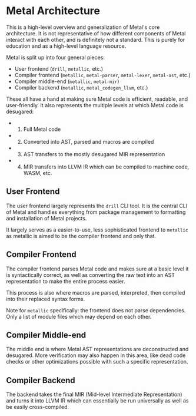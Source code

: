 # Metal Architecture

This is a high-level overview and generalization of Metal's core architecture. It is not representative of how different components of Metal interact with each other,
and is definitely not a standard. This is purely for education and as a high-level language resource.

Metal is split up into four general pieces:

- User frontend (`drill`, `metallic`, etc.)
- Compiler frontend (`metallic`, `metal-parser`, `metal-lexer`, `metal-ast`, etc.)
- Compiler middle-end (`metallic`, `metal-mir`)
- Compiler backend (`metallic`, `metal_codegen_llvm`, etc.)

These all have a hand at making sure Metal code is efficient, readable, and user-friendly. It also represents the multiple levels at which Metal code is desugared:

- 1. Full Metal code
- 2. Converted into AST, parsed and macros are compiled
- 3. AST transfers to the mostly desugared MIR representation
- 4. MIR transfers into LLVM IR which can be compiled to machine code, WASM, etc.

## User Frontend

The user frontend largely represents the `drill` CLI tool. It is the central CLI of Metal and handles everything from package management to formatting and installation of Metal projects.

It largely serves as a easier-to-use, less sophisticated frontend to `metallic` as metallic is aimed to be the compiler frontend and only that.

## Compiler Frontend

The compiler frontend parses Metal code and makes sure at a basic level it is syntactically correct, as well as converting the raw text into an AST representation to make the entire process easier.

This process is also where macros are parsed, interpreted, then compiled into their replaced syntax forms.

Note for `metallic` specifically: the frontend does not parse dependencies. Only a list of module files which may depend on each other.

## Compiler Middle-end

The middle end is where Metal AST representations are deconstructed and desugared. More verification may also happen in this area, like dead code checks or other optimizations possible with such a specific representation.

## Compiler Backend

The backend takes the final MIR (Mid-level Intermediate Representation) and turns it into LLVM IR which can essentially be run universally as well as be easily cross-compiled.

